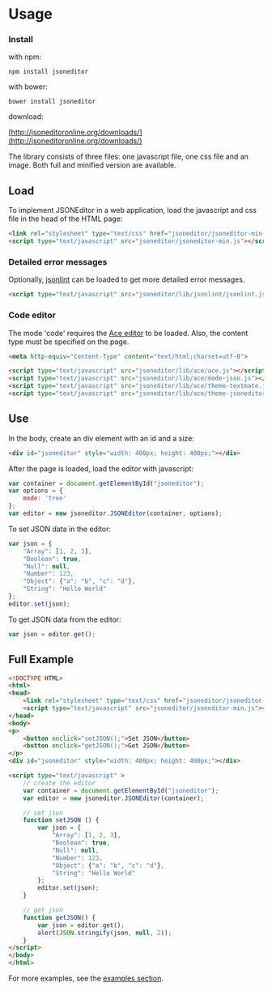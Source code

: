 # Usage

### Install

with npm:

    npm install jsoneditor

with bower:

    bower install jsoneditor

download:

[http://jsoneditoronline.org/downloads/](http://jsoneditoronline.org/downloads/)

The library consists of three files: one javascript file, one css file and an
image. Both full and minified version are available.

## Load

To implement JSONEditor in a web application, load the javascript and css file
in the head of the HTML page:

```html
<link rel="stylesheet" type="text/css" href="jsoneditor/jsoneditor-min.css">
<script type="text/javascript" src="jsoneditor/jsoneditor-min.js"></script>
```

### Detailed error messages

Optionally, [jsonlint](https://github.com/zaach/jsonlint) can be loaded to get
more detailed error messages.

```html
<script type="text/javascript" src="jsoneditor/lib/jsonlint/jsonlint.js"></script>
```

### Code editor

The mode 'code' requires the [Ace editor](http://ace.ajax.org/) to be loaded.
Also, the content type must be specified on the page.

```html
<meta http-equiv="Content-Type" content="text/html;charset=utf-8">

<script type="text/javascript" src="jsoneditor/lib/ace/ace.js"></script>
<script type="text/javascript" src="jsoneditor/lib/ace/mode-json.js"></script>
<script type="text/javascript" src="jsoneditor/lib/ace/theme-textmate.js"></script>
<script type="text/javascript" src="jsoneditor/lib/ace/theme-jsoneditor.js"></script>
```

## Use

In the body, create an div element with an id and a size:

```html
<div id="jsoneditor" style="width: 400px; height: 400px;"></div>
```

After the page is loaded, load the editor with javascript:

```js
var container = document.getElementById("jsoneditor");
var options = {
    mode: 'tree'
};
var editor = new jsoneditor.JSONEditor(container, options);
```

To set JSON data in the editor:

```js
var json = {
    "Array": [1, 2, 3],
    "Boolean": true,
    "Null": null,
    "Number": 123,
    "Object": {"a": "b", "c": "d"},
    "String": "Hello World"
};
editor.set(json);
```

To get JSON data from the editor:

```js
var json = editor.get();
```


## Full Example

```html
<!DOCTYPE HTML>
<html>
<head>
    <link rel="stylesheet" type="text/css" href="jsoneditor/jsoneditor-min.css">
    <script type="text/javascript" src="jsoneditor/jsoneditor-min.js"></script>
</head>
<body>
<p>
    <button onclick="setJSON();">Set JSON</button>
    <button onclick="getJSON();">Get JSON</button>
</p>
<div id="jsoneditor" style="width: 400px; height: 400px;"></div>

<script type="text/javascript" >
    // create the editor
    var container = document.getElementById("jsoneditor");
    var editor = new jsoneditor.JSONEditor(container);

    // set json
    function setJSON () {
        var json = {
            "Array": [1, 2, 3],
            "Boolean": true,
            "Null": null,
            "Number": 123,
            "Object": {"a": "b", "c": "d"},
            "String": "Hello World"
        };
        editor.set(json);
    }

    // get json
    function getJSON() {
        var json = editor.get();
        alert(JSON.stringify(json, null, 2));
    }
</script>
</body>
</html>
```

For more examples, see the
[examples section](https://github.com/josdejong/jsoneditor/tree/master/examples).

